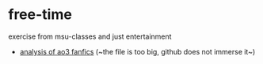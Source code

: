 # free-time
exercise from msu-classes and just entertainment
- [analysis of ao3 fanfics](https://colab.research.google.com/drive/1vHahOTbaoAALN_5Ns_x2NWH_LrMVq5r_?usp=sharing) (~the file is too big, github does not immerse it~)
